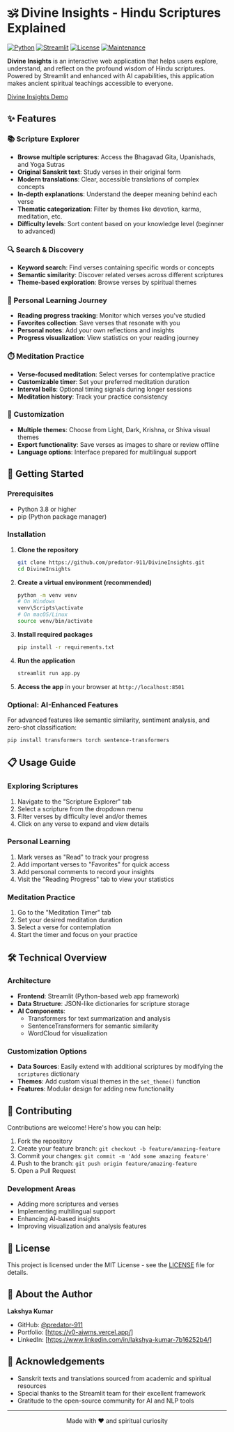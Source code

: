 # 🕉️ Divine Insights - Hindu Scriptures Explained

[![Python](https://img.shields.io/badge/Python-3.8%2B-blue.svg)](https://www.python.org/downloads/)
[![Streamlit](https://img.shields.io/badge/Streamlit-1.20.0%2B-FF4B4B.svg)](https://streamlit.io/)
[![License](https://img.shields.io/badge/License-MIT-green.svg)](https://opensource.org/licenses/MIT)
[![Maintenance](https://img.shields.io/badge/Maintained-Yes-brightgreen.svg)](https://github.com/predator-911/DivineInsights)

**Divine Insights** is an interactive web application that helps users explore, understand, and reflect on the profound wisdom of Hindu scriptures. Powered by Streamlit and enhanced with AI capabilities, this application makes ancient spiritual teachings accessible to everyone.

[Divine Insights Demo](https://huggingface.co/spaces/Predator911/DivineInsights)

## ✨ Features

### 📚 Scripture Explorer
- **Browse multiple scriptures**: Access the Bhagavad Gita, Upanishads, and Yoga Sutras
- **Original Sanskrit text**: Study verses in their original form
- **Modern translations**: Clear, accessible translations of complex concepts
- **In-depth explanations**: Understand the deeper meaning behind each verse
- **Thematic categorization**: Filter by themes like devotion, karma, meditation, etc.
- **Difficulty levels**: Sort content based on your knowledge level (beginner to advanced)

### 🔍 Search & Discovery
- **Keyword search**: Find verses containing specific words or concepts
- **Semantic similarity**: Discover related verses across different scriptures
- **Theme-based exploration**: Browse verses by spiritual themes

### 📝 Personal Learning Journey
- **Reading progress tracking**: Monitor which verses you've studied
- **Favorites collection**: Save verses that resonate with you
- **Personal notes**: Add your own reflections and insights
- **Progress visualization**: View statistics on your reading journey

### ⏱️ Meditation Practice
- **Verse-focused meditation**: Select verses for contemplative practice
- **Customizable timer**: Set your preferred meditation duration
- **Interval bells**: Optional timing signals during longer sessions
- **Meditation history**: Track your practice consistency

### 🎨 Customization
- **Multiple themes**: Choose from Light, Dark, Krishna, or Shiva visual themes
- **Export functionality**: Save verses as images to share or review offline
- **Language options**: Interface prepared for multilingual support

## 🚀 Getting Started

### Prerequisites
- Python 3.8 or higher
- pip (Python package manager)

### Installation

1. **Clone the repository**
   ```bash
   git clone https://github.com/predator-911/DivineInsights.git
   cd DivineInsights
   ```

2. **Create a virtual environment (recommended)**
   ```bash
   python -m venv venv
   # On Windows
   venv\Scripts\activate
   # On macOS/Linux
   source venv/bin/activate
   ```

3. **Install required packages**
   ```bash
   pip install -r requirements.txt
   ```

4. **Run the application**
   ```bash
   streamlit run app.py
   ```

5. **Access the app** in your browser at `http://localhost:8501`

### Optional: AI-Enhanced Features

For advanced features like semantic similarity, sentiment analysis, and zero-shot classification:

```bash
pip install transformers torch sentence-transformers
```

## 📋 Usage Guide

### Exploring Scriptures
1. Navigate to the "Scripture Explorer" tab
2. Select a scripture from the dropdown menu
3. Filter verses by difficulty level and/or themes
4. Click on any verse to expand and view details

### Personal Learning
1. Mark verses as "Read" to track your progress
2. Add important verses to "Favorites" for quick access
3. Add personal comments to record your insights
4. Visit the "Reading Progress" tab to view your statistics

### Meditation Practice
1. Go to the "Meditation Timer" tab
2. Set your desired meditation duration
3. Select a verse for contemplation
4. Start the timer and focus on your practice

## 🛠️ Technical Overview

### Architecture
- **Frontend**: Streamlit (Python-based web app framework)
- **Data Structure**: JSON-like dictionaries for scripture storage
- **AI Components**: 
  - Transformers for text summarization and analysis
  - SentenceTransformers for semantic similarity
  - WordCloud for visualization

### Customization Options
- **Data Sources**: Easily extend with additional scriptures by modifying the `scriptures` dictionary
- **Themes**: Add custom visual themes in the `set_theme()` function
- **Features**: Modular design for adding new functionality

## 🤝 Contributing

Contributions are welcome! Here's how you can help:

1. Fork the repository
2. Create your feature branch: `git checkout -b feature/amazing-feature`
3. Commit your changes: `git commit -m 'Add some amazing feature'`
4. Push to the branch: `git push origin feature/amazing-feature`
5. Open a Pull Request

### Development Areas
- Adding more scriptures and verses
- Implementing multilingual support
- Enhancing AI-based insights
- Improving visualization and analysis features

## 📜 License

This project is licensed under the MIT License - see the [LICENSE](LICENSE) file for details.

## 👤 About the Author

**Lakshya Kumar**

- GitHub: [@predator-911](https://github.com/predator-911)
- Portfolio: [https://v0-aiwms.vercel.app/]
- LinkedIn: [https://www.linkedin.com/in/lakshya-kumar-7b16252b4/]

## 🙏 Acknowledgements

- Sanskrit texts and translations sourced from academic and spiritual resources
- Special thanks to the Streamlit team for their excellent framework
- Gratitude to the open-source community for AI and NLP tools

---

<p align="center">
  Made with ❤️ and spiritual curiosity
</p>

